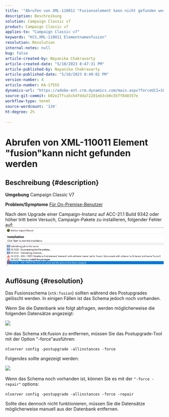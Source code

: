 ```yaml
---
title: '"Abrufen von XML-110011 "Fusionselement kann nicht gefunden werden"'
description: Beschreibung
solution: Campaign Classic v7
product: Campaign Classic v7
applies-to: "Campaign Classic v7"
keywords: "KCS,XML-110011 Elementnamenfusion"
resolution: Resolution
internal-notes: null
bug: false
article-created-by: Nayanika Chakravarty
article-created-date: "5/10/2023 8:47:31 PM"
article-published-by: Nayanika Chakravarty
article-published-date: "5/10/2023 8:49:02 PM"
version-number: 4
article-number: KA-17555
dynamics-url: "https://adobe-ent.crm.dynamics.com/main.aspx?forceUCI=1&pagetype=entityrecord&etn=knowledgearticle&id=bfce3ce1-73ef-ed11-8849-6045bd006239"
source-git-commit: b02e27fca5cb4fdda72281eb3cb0c55ff840357e
workflow-type: tm+mt
source-wordcount: '134'
ht-degree: 2%

---
```


# Abrufen von XML-110011 Element &quot;fusion&quot;kann nicht gefunden werden

## Beschreibung {#description}

<b>Umgebung</b>
Campaign Classic V7


<b>Problem/Symptome</b>
<u>Für On-Premise-Benutzer</u>

Nach dem Upgrade einer Campaign-Instanz auf ACC-21.1 Build 9342 oder höher tritt beim Versuch, Campaign-Pakete zu installieren, folgender Fehler auf:
<br>![](assets/___c0ce3ce1-73ef-ed11-8849-6045bd006239___.png)

## Auflösung {#resolution}


Das Fusionsschema (`xtk:fusion`) sollten während des Postupgrades gelöscht werden. In einigen Fällen ist das Schema jedoch noch vorhanden.

Wenn Sie die Datenbank wie folgt abfragen, werden möglicherweise die folgenden Datensätze angezeigt:

![](assets/5cf5ba8b-f838-ec11-b6e6-000d3a348885.png)

Um das Schema xtk:fusion zu entfernen, müssen Sie das Postupgrade-Tool mit der Option &quot;-force&quot;ausführen:

`nlserver config -postupgrade -allinstances -force`

Folgendes sollte angezeigt werden:

![](assets/406e7298-f938-ec11-b6e6-000d3a348885.png)

Wenn das Schema noch vorhanden ist, können Sie es mit der `"-force -repair"` options:

`nlserver config -postupgrade -allinstances -force -repair`

Sollte dies dennoch nicht funktionieren, müssen Sie die Datensätze möglicherweise manuell aus der Datenbank entfernen.
